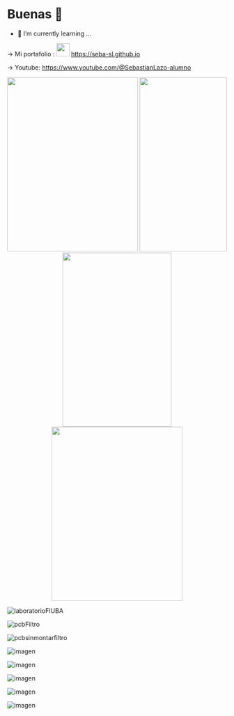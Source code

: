 <h1> Buenas 👋 </h1>

- 🌱 I’m currently learning ...
  
-> Mi portafolio : <img src="https://github.com/user-attachments/assets/f34938ce-41de-4a42-8271-9ec471fb3fb1" width="30"></img>  https://seba-sl.github.io 


-> Youtube: https://www.youtube.com/@SebastianLazo-alumno



<p align="center">
  <img src="https://github.com/user-attachments/assets/94a6760d-9ea8-4665-b276-e61a8c13971b" width="300" height="400" />
  <img src="https://github.com/user-attachments/assets/f851a1d9-82ac-4b3c-8366-c5d4fa6c4ec7" width="200" height="400" />
  <img src="https://github.com/user-attachments/assets/8dec6844-6f43-4712-a9a7-e7d6743971a0" width="250" height="400" />
   <img src="https://github.com/user-attachments/assets/89b4cec6-2a4f-4d38-ad94-7146c4dcc4c2" width="300" height="400" />

</p>


![laboratorioFIUBA](https://github.com/user-attachments/assets/6ea59f73-9dfb-4ce8-bdb5-8e7ba8e32dce)


![pcbFiltro](https://github.com/user-attachments/assets/dfb7c4e8-5057-4e67-9a7a-35980f60d9ec)


![pcbsinmontarfiltro](https://github.com/user-attachments/assets/15769b2c-9a48-4a1b-a634-55740ef07493)


![imagen](https://github.com/user-attachments/assets/464e1cb4-5575-4c94-91a2-34d0add2829f)

![imagen](https://github.com/user-attachments/assets/eb4b4f46-21ae-450a-8168-9029e7c5b07e)

![imagen](https://github.com/user-attachments/assets/a2ce83b6-1b29-480b-9865-3e2703b1ed9b)



![imagen](https://github.com/user-attachments/assets/b3e14665-5b98-4f09-aaf5-7739f78f6bc0)


![imagen](https://github.com/user-attachments/assets/10e07931-cb92-4fdb-8cf4-426d8f5361a0)





<!--
**Seba-SL/Seba-SL** is a ✨ _special_ ✨ repository because its `README.md` (this file) appears on your GitHub profile.

Here are some ideas to get you started:

- 🔭 I’m currently working on ...
- 🌱 I’m currently learning ...
- 👯 I’m looking to collaborate on ...
- 🤔 I’m looking for help with ...
- 💬 Ask me about ...
- 📫 How to reach me: ...
- 😄 Pronouns: ...
- ⚡ Fun fact: ...
-->

